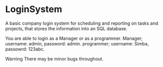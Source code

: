 # LoginSystem
A basic company login system for scheduling and reporting on tasks and projects, that stores the information into an SQL database.

You are able to login as a Manager or as a programmer. Manager; username: admin, password: admin. programmer; username: Simba, passowrd: 123abc.

Warning There may be minor bugs throughout.
